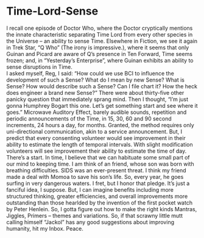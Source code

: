 # Time-Lord-Sense
I recall one episode of Doctor Who, where the Doctor cryptically mentions the innate characteristic separating Time Lord from every other species in the Universe – an ability to sense Time.  Elsewhere in Fiction, we see it again in Trek Star, “Q Who” (The irony is impressive.), where it seems that only Guinan and Picard are aware of Q’s presence in Ten Forward, Time seems frozen; and, in “Yesterday’s Enterprise”, where Guinan exhibits an ability to sense disruptions in Time.  
I asked myself, Reg, I said: “How could we use BCI to influence the development of such a Sense?  What do I mean by new Sense?  What is Sense? How would describe such a Sense?  Can I file chart it?  How the heck does engineer a brand new Sense?” There were about thirty-five other panicky question that immediately  sprang mind.  Then I thought, “I’m just gonna Humphrey Bogart this one.  Let’s get something start and see where it goes.”
Microwave Auditory Effect, barely audible sounds, repetition and periodic announcements of the Time, in 15, 30, 60 and 90 second increments, 24 hours a day, for months.  Granted, the method requires only uni-directional communication, akin to a service announcement.  But, I predict that every consenting volunteer would see improvement in their ability to estimate the length of temporal intervals.  With slight modification volunteers will see improvement their ability to estimate the time of day.  There’s a start.
In time, I believe that we can habituate some small part of our mind to keeping time.  I am think of an friend, whose son was born with breathing difficulties.  SIDS was an ever-present threat.  I think my friend made a deal with Momoa to save his son’s life.  So, every year, he goes surfing in very dangerous waters.  I fret, but I honor that pledge.
It’s just a fanciful idea, I suppose.  But, I can imagine benefits including more structured thinking, greater efficiencies, and overall improvements more outstanding than those hearlded by the invention of the first pocket watch by Peter Henlein.
So, I gotta figure out how to make the right kinds Mantras, Jiggles,  Primers – themes and variations.  So, if that scrawny little mutt calling himself “Jackol” has any good suggestions about improving humanity, hit my Inbox.  Peace.



